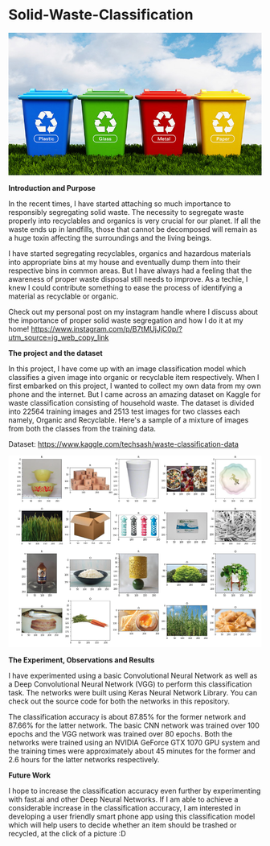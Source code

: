 # Solid-Waste-Classification

![](Images/wasteManagement.jpg)

<b> Introduction and Purpose </b>

In the recent times, I have started attaching so much importance to responsibly segregating solid waste. The necessity to segregate waste properly into recyclables and organics is very crucial for our planet. If all the waste ends up in landfills, those that cannot be decomposed will remain as a huge toxin affecting the surroundings and the living beings. 

I have started segregating recyclables, organics and hazardous materials into appropriate bins at my house and eventually dump them into their respective bins in common areas. But I have always had a feeling that the awareness of proper waste disposal still needs to improve. As a techie, I knew I could contribute something to ease the process of identifying a material as recyclable or organic. 

Check out my personal post on my instagram handle where I discuss about the importance of proper solid waste segregation and how I do it at my home! https://www.instagram.com/p/B7tMUjJjC0p/?utm_source=ig_web_copy_link

<b> The project and the dataset </b>

In this project, I have come up with an image classification model which classifies a given image into organic or recyclable item respectively. When I first embarked on this project, I wanted to collect my own data from my own phone and the internet. But I came across an amazing dataset on Kaggle for waste classification consisting of household waste. The dataset is divided into 22564 training images and 2513 test images for two classes each namely, Organic and Recyclable. Here's a sample of a mixture of images from both the classes from the training data.

Dataset: https://www.kaggle.com/techsash/waste-classification-data

![](Images/Sample.png)


<b> The Experiment, Observations and Results </b>

I have experimented using a basic Convolutional Neural Network as well as a Deep Convolutional Neural Network (VGG) to perform this classification task. The networks were built using Keras Neural Network Library. You can check out the source code for both the networks in this repository. 

The classification accuracy is about 87.85% for the former network and 87.66% for the latter network. The basic CNN network was trained over 100 epochs and the VGG network was trained over 80 epochs. Both the networks were trained using an NVIDIA GeForce GTX 1070 GPU system and the training times were approximately about 45 minutes for the former and 2.6 hours for the latter networks respectively. 

<b> Future Work </b>

I hope to increase the classification accuracy even further by experimenting with fast.ai and other Deep Neural Networks. If I am able to achieve a considerable increase in the classification accuracy, I am interested in developing a user friendly smart phone app using this classification model which will help users to decide whether an item should be trashed or recycled, at the click of a picture :D
